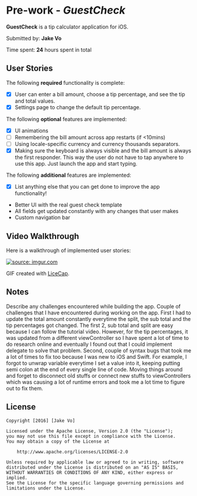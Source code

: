 # Pre-work - *GuestCheck*

**GuestCheck** is a tip calculator application for iOS.

Submitted by: **Jake Vo**

Time spent: **24** hours spent in total

## User Stories

The following **required** functionality is complete:

* [x] User can enter a bill amount, choose a tip percentage, and see the tip and total values.
* [x] Settings page to change the default tip percentage.

The following **optional** features are implemented:
* [x] UI animations
* [ ] Remembering the bill amount across app restarts (if <10mins)
* [ ] Using locale-specific currency and currency thousands separators.
* [x] Making sure the keyboard is always visible and the bill amount is always the first responder. This way the user do not have to tap anywhere to use this app. Just launch the app and start typing.

The following **additional** features are implemented:

- [x] List anything else that you can get done to improve the app functionality!
* Better UI with the real guest check template
* All fields get updated constantly with any changes that user makes
* Custom navigation bar

## Video Walkthrough

Here is a walkthrough of implemented user stories:

<a href="http://imgur.com/t4kG9x4"><img src="http://i.imgur.com/2QQfZrf.gif" title="source: imgur.com" /></a>

GIF created with [LiceCap](http://www.cockos.com/licecap/).

## Notes

Describe any challenges encountered while building the app.
Couple of challenges that I have encountered during working on the app. First I
had to update the total amount constantly everytime the split, the sub total and
the tip percentages got changed. The first 2, sub total and split are easy
because I can follow the tutorial video. However, for the tip percentages,
it was updated from a different viewController so I have spent a lot of time
to do research online and eventually I found out that I could implement delegate
to solve that problem. Second, couple of syntax bugs that took me a lot of times
to fix too because I was new to iOS and Swift. For example, I forgot to unwrap
variable everytime I set a value into it, keeping putting semi colon at the end
of every single line of code. Moving things around and forget to disconnect old
stuffs or connect new stuffs to viewControllers which was causing a lot of
runtime errors and took me a lot time to figure out to fix them.

## License

    Copyright [2016] [Jake Vo]

    Licensed under the Apache License, Version 2.0 (the "License");
    you may not use this file except in compliance with the License.
    You may obtain a copy of the License at

        http://www.apache.org/licenses/LICENSE-2.0

    Unless required by applicable law or agreed to in writing, software
    distributed under the License is distributed on an "AS IS" BASIS,
    WITHOUT WARRANTIES OR CONDITIONS OF ANY KIND, either express or implied.
    See the License for the specific language governing permissions and
    limitations under the License.
